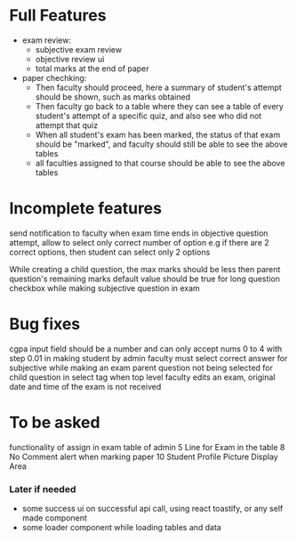 # Full Features
- exam review:
  -  subjective exam review
  -  objective review ui
  -  total marks at the end of paper
- paper chechking:
  <!-- - Objective questions should be shown first -->
  <!-- - Then subjective questions should be shown with correct order, as they are shown in paper attempt, here faculty also marks the attempts -->
  - Then faculty should proceed, here a summary of student's attempt should be shown, such as marks obtained 
  - Then faculty go back to a table where they can see a table of every student's attempt of a specific quiz, and also see who did not attempt that quiz
  - When all student's exam has been marked, the status of that exam should be "marked", and faculty should still be able to see the above tables
  - all faculties assigned to that course should be able to see the above tables
# Incomplete features
send notification to faculty when exam time ends
in objective question attempt, allow to select only correct number of option e.g if there are 2 correct options, then student can select only 2 options
<!--done while registering a student admin should also be able to enroll student in a course  -->
While creating a child question, the max marks should be less then parent question's remaining marks
default value should be true for long question checkbox while making subjective question in exam
<!-- 9 "Closed" Status for paper once paper end time and date have elapsed. -->
# Bug fixes
<!-- when paper submitted, clear that paper from local storage -->
cgpa input field should be a number and can only accept nums 0 to 4 with step 0.01 in making student by admin
faculty must select correct answer for subjective while making an exam
parent question not being selected for child question in select tag
when top level faculty edits an exam, original date and time of the exam is not received
# To be asked
functionality of assign in exam table of admin
5 Line for Exam in the table
8 No Comment alert when marking paper
10 Student Profile Picture Display Area

### Later if needed
- some success ui on successful api call, using react toastify, or any self made component
- some loader component while loading tables and data